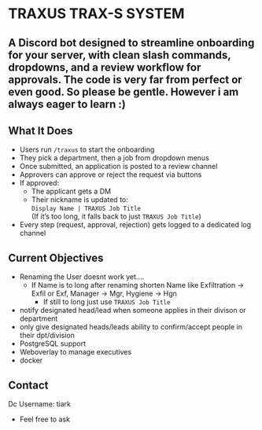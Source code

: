 # TRAXUS TRAX-S SYSTEM 

A Discord bot designed to streamline onboarding for your server, with clean slash commands, dropdowns, and a review workflow for approvals. 
The code is very far from perfect or even good. So please be gentle. However i am always eager to learn :)
---

## What It Does

- Users run `/traxus` to start the onboarding
- They pick a department, then a job from dropdown menus
- Once submitted, an application is posted to a review channel
- Approvers can approve or reject the request via buttons
- If approved:
  - The applicant gets a DM
  - Their nickname is updated to:  
    `Display Name | TRAXUS Job Title`  
    (If it’s too long, it falls back to just `TRAXUS Job Title`)
- Every step (request, approval, rejection) gets logged to a dedicated log channel


## Current Objectives
- Renaming the User doesnt work yet....
  - If Name is to long after renaming shorten Name like
      Exfiltration -> Exfil or Exf, 
      Manager -> Mgr, 
      Hygiene -> Hgn
      - If still to long just use `TRAXUS Job Title`
- notify designated head/lead when someone applies in their divison or department
- only give designated heads/leads ability to confirm/accept people in their dpt/division
- PostgreSQL support
- Weboverlay to manage executives
- docker 

## Contact
Dc Username: tiark
- Feel free to ask
